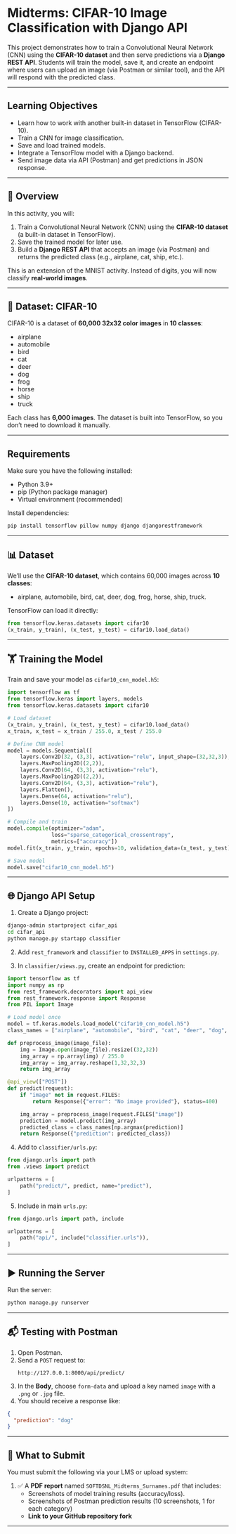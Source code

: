 # Midterms: CIFAR-10 Image Classification with Django API

This project demonstrates how to train a Convolutional Neural Network (CNN) using the **CIFAR-10 dataset** and then serve predictions via a **Django REST API**. Students will train the model, save it, and create an endpoint where users can upload an image (via Postman or similar tool), and the API will respond with the predicted class.

---

## Learning Objectives
- Learn how to work with another built-in dataset in TensorFlow (CIFAR-10).
- Train a CNN for image classification.
- Save and load trained models.
- Integrate a TensorFlow model with a Django backend.
- Send image data via API (Postman) and get predictions in JSON response.

---

## 📌 Overview
In this activity, you will:
1. Train a Convolutional Neural Network (CNN) using the **CIFAR-10 dataset** (a built-in dataset in TensorFlow).
2. Save the trained model for later use.
3. Build a **Django REST API** that accepts an image (via Postman) and returns the predicted class (e.g., airplane, cat, ship, etc.).

This is an extension of the MNIST activity. Instead of digits, you will now classify **real-world images**.

---

## 📂 Dataset: CIFAR-10
CIFAR-10 is a dataset of **60,000 32x32 color images** in **10 classes**:
- airplane
- automobile
- bird
- cat
- deer
- dog
- frog
- horse
- ship
- truck

Each class has **6,000 images**. The dataset is built into TensorFlow, so you don’t need to download it manually.

---

## Requirements
Make sure you have the following installed:
- Python 3.9+
- pip (Python package manager)
- Virtual environment (recommended)

Install dependencies:

```bash
pip install tensorflow pillow numpy django djangorestframework
```

---

## 📊 Dataset
We’ll use the **CIFAR-10 dataset**, which contains 60,000 images across **10 classes**:
- airplane, automobile, bird, cat, deer, dog, frog, horse, ship, truck.

TensorFlow can load it directly:

```python
from tensorflow.keras.datasets import cifar10
(x_train, y_train), (x_test, y_test) = cifar10.load_data()
```

---

## 🏋️ Training the Model
Train and save your model as `cifar10_cnn_model.h5`:

```python
import tensorflow as tf
from tensorflow.keras import layers, models
from tensorflow.keras.datasets import cifar10

# Load dataset
(x_train, y_train), (x_test, y_test) = cifar10.load_data()
x_train, x_test = x_train / 255.0, x_test / 255.0

# Define CNN model
model = models.Sequential([
    layers.Conv2D(32, (3,3), activation="relu", input_shape=(32,32,3)),
    layers.MaxPooling2D((2,2)),
    layers.Conv2D(64, (3,3), activation="relu"),
    layers.MaxPooling2D((2,2)),
    layers.Conv2D(64, (3,3), activation="relu"),
    layers.Flatten(),
    layers.Dense(64, activation="relu"),
    layers.Dense(10, activation="softmax")
])

# Compile and train
model.compile(optimizer="adam",
              loss="sparse_categorical_crossentropy",
              metrics=["accuracy"])
model.fit(x_train, y_train, epochs=10, validation_data=(x_test, y_test))

# Save model
model.save("cifar10_cnn_model.h5")
```

---

## 🌐 Django API Setup
1. Create a Django project:
```bash
django-admin startproject cifar_api
cd cifar_api
python manage.py startapp classifier
```

2. Add `rest_framework` and `classifier` to `INSTALLED_APPS` in `settings.py`.

3. In `classifier/views.py`, create an endpoint for prediction:

```python
import tensorflow as tf
import numpy as np
from rest_framework.decorators import api_view
from rest_framework.response import Response
from PIL import Image

# Load model once
model = tf.keras.models.load_model("cifar10_cnn_model.h5")
class_names = ["airplane", "automobile", "bird", "cat", "deer", "dog", "frog", "horse", "ship", "truck"]

def preprocess_image(image_file):
    img = Image.open(image_file).resize((32,32))
    img_array = np.array(img) / 255.0
    img_array = img_array.reshape(1,32,32,3)
    return img_array

@api_view(["POST"])
def predict(request):
    if "image" not in request.FILES:
        return Response({"error": "No image provided"}, status=400)

    img_array = preprocess_image(request.FILES["image"])
    prediction = model.predict(img_array)
    predicted_class = class_names[np.argmax(prediction)]
    return Response({"prediction": predicted_class})
```

4. Add to `classifier/urls.py`:

```python
from django.urls import path
from .views import predict

urlpatterns = [
    path("predict/", predict, name="predict"),
]
```

5. Include in main `urls.py`:

```python
from django.urls import path, include

urlpatterns = [
    path("api/", include("classifier.urls")),
]
```

---

## ▶️ Running the Server
Run the server:
```bash
python manage.py runserver
```

---

## 📬 Testing with Postman
1. Open Postman.
2. Send a `POST` request to:
   ```http
   http://127.0.0.1:8000/api/predict/
   ```
3. In the **Body**, choose `form-data` and upload a key named `image` with a `.png` or `.jpg` file.
4. You should receive a response like:
```json
{
  "prediction": "dog"
}
```

---

## 📝 What to Submit

You must submit the following via your LMS or upload system:

1. ✅ A **PDF report** named `SOFTDSNL_Midterms_Surnames.pdf` that includes:
   - Screenshots of model training results (accuracy/loss).
   - Screenshots of Postman prediction results (10 screenshots, 1 for each category)
   - **Link to your GitHub repository fork**

---

